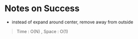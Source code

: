# Notes on Success
+ instead of expand around center, remove away from outside

> Time : O(N) , Space : O(1)
